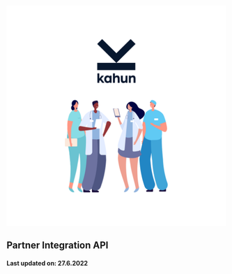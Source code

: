 <!-- _coverpage.md -->
![logo](splash.svg)
## Partner Integration API
#### **Last updated on: 27.6.2022**


